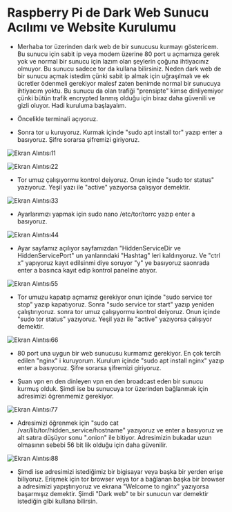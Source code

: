 # Raspberry Pi de Dark Web Sunucu Acılımı ve Website Kurulumu

* Merhaba tor üzerinden dark web de bir sunucusu kurmayı göstericem. Bu sunucu için sabit ip veya modem üzerine 80 port u açmamıza gerek yok ve normal bir sunucu için lazım olan şeylerin çoğuna ihtiyacınız olmuyor. Bu sunucu sadece tor da kullana bilirsiniz. Neden dark web de bir sunucu açmak istedim çünki sabit ip almak için uğraşılmalı ve ek ücretler ödenmeli gerekiyor malesf zaten benimde normal bir sunucuya ihtiyacım yoktu. Bu sunucu da olan trafiği "prensipte" kimse dinliyemiyor çünki bütün trafik encrypted lanmış olduğu için biraz daha güvenili ve gizli oluyor. Hadi kuruluma başlayalım.

* Öncelikle terminali açıyoruz.

* Sonra tor u kuruyoruz. Kurmak içinde "sudo apt install tor" yazıp enter a basıyoruz. Şifre sorarsa şifremizi giriyoruz.

![Ekran Alıntısı11](https://user-images.githubusercontent.com/95309199/145665690-a6645de1-a1d6-4a16-8a99-d56c79334990.PNG)



![Ekran Alıntısı22](https://user-images.githubusercontent.com/95309199/145665823-87bb3708-f01b-40b5-9a54-021fa5974639.PNG)

* Tor umuz çalışıyormu kontrol deiyoruz. Onun içinde "sudo tor status" yazıyoruz. Yeşil yazı ile "active" yazıyorsa çalışıyor demektir.


![Ekran Alıntısı33](https://user-images.githubusercontent.com/95309199/145665914-a82146e2-7e07-40ce-a50c-e11b9985bac7.PNG)

* Ayarlarımızı yapmak için sudo nano /etc/tor/torrc yazıp enter a basıyoruz.


![Ekran Alıntısı44](https://user-images.githubusercontent.com/95309199/145665957-5b6ff544-0584-4b71-b1c5-851f57169e8a.PNG)

* Ayar sayfamız açılıyor sayfamızdan "HiddenServiceDir ve HiddenServicePort" un yanlarındaki "Hashtag" leri kaldırıyoruz. Ve "ctrl x" yapıyoruz kayıt edilsinmi diye soruyor "y" ye basıyoruz saonrada enter a basınca kayıt edip kontrol paneline atıyor.


![Ekran Alıntısı55](https://user-images.githubusercontent.com/95309199/145666116-4c024740-a8a1-413e-acfc-d2f18ef5d028.PNG)

* Tor umuzu kapatıp açmamız gerekiyor onun içinde "sudo service tor stop" yazıp kapatıyoruz. Sonra "sudo service tor start" yazıp yeniden çalıştırıyoruz. sonra tor umuz çalışıyormu kontrol deiyoruz. Onun içinde "sudo tor status" yazıyoruz. Yeşil yazı ile "active" yazıyorsa çalışıyor demektir.


![Ekran Alıntısı66](https://user-images.githubusercontent.com/95309199/145666219-a0f8cc6b-3ae1-417d-8582-4faccaea771b.PNG)

* 80 port una uygun bir web sunucusu kurmamız gerekiyor. En çok tercih edilen "nginx" i kuruyorum. Kurulum içinde "sudo apt install nginx" yazıp enter a basıyoruz. Şifre sorarsa şifremizi giriyoruz.


* Şuan vpn en den dinleyen vpn en den broadcast eden bir sunucu kurmuş olduk. Şimdi ise bu sunucuya tor üzerinden bağlanmak için adresimizi ögrenmemiz gerekiyor.

![Ekran Alıntısı77](https://user-images.githubusercontent.com/95309199/145667856-cddda0a4-90a2-4d34-a383-bbe43cc69301.PNG)


* Adresimizi öğrenmek için "sudo cat /var/lib/tor/hidden_service/hostname" yazıyoruz ve enter a basıyoruz ve alt satıra düşüyor sonu ".onion" ile bitiyor. Adresimizin bukadar uzun olmasının sebebi 56 bit lik olduğu için daha güvenilir.

![Ekran Alıntısı88](https://user-images.githubusercontent.com/95309199/145666717-2f81ae3f-f816-4123-bbcc-568447d729f3.PNG)

* Şimdi ise adresimizi istediğimiz bir bigisayar veya başka bir yerden erişe biliyoruz. Erişmek için tor browser veya tor a bağlanan başka bir browser a adresimizi yapıştırıyoruz ve ekrana "Welcome to nginx"  yazıyorsa başarmışız demektir. Şimdi "Dark web" te bir sunucun var demektir istediğin gibi kullana bilirsin.
